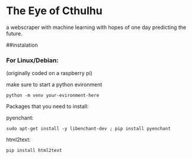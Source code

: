 # The Eye of Cthulhu
a webscraper with machine learning with hopes of one day predicting the future.  

##instalation
### For Linux/Debian: 
(originally coded on a raspberry pi)

make sure to start a python evironment

```
python -m venv your-evironment-here
```

Packages that you need to install: 

pyenchant: 

```
sudo apt-get install -y libenchant-dev ; pip install pyenchant
```

html2text:
```
pip install html2text
```
